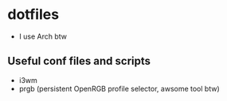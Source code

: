 # dotfiles
- I use Arch btw
## Useful conf files and scripts
- i3wm
- prgb (persistent OpenRGB profile selector, awsome tool btw)
